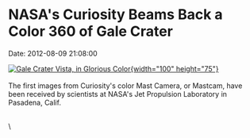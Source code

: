NASA\'s Curiosity Beams Back a Color 360 of Gale Crater
=======================================================

Date: 2012-08-09 21:08:00

[![Gale Crater Vista, in Glorious
Color](http://www.jpl.nasa.gov/images/msl/20120809/pia16029-th.jpg){width="100"
height="75"}](http://www.jpl.nasa.gov/news/news.cfm?release=2012-237&rn=news.xml&rst=3465)\
\
The first images from Curiosity\'s color Mast Camera, or Mastcam, have
been received by scientists at NASA\'s Jet Propulsion Laboratory in
Pasadena, Calif.

\
\

